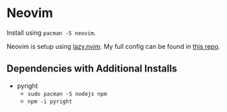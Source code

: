 # Neovim

Install using `pacman -S neovim`.

Neovim is setup using [lazy.nvim](https://github.com/folke/lazy.nvim).
My full config can be found in [this repo](https://github.com/JBourds/neohim).

## Dependencies with Additional Installs

- pyright
  - `sudo pacman -S nodejs npm`
  - `npm -i pyright`
